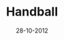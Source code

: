 ---
title: Handball
url: handball
comments: false
layout: photo
categories: [photos]
imageurl: http://farm9.staticflickr.com/8194/8133824418_a35c600ee3_b_d.jpg
flickrurl: http://www.flickr.com/photos/paulmmay/8133824418/in/set-72157601438812230
date: 28-10-2012
caption: Guys playing handball in the Village.  
---
